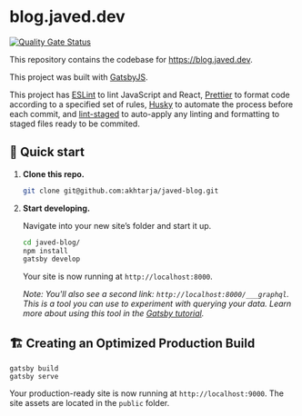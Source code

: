 # blog.javed.dev

[![Quality Gate Status](https://sonarcloud.io/api/project_badges/measure?project=akhtarja_javed-blog&metric=alert_status)](https://sonarcloud.io/dashboard?id=akhtarja_javed-blog)

This repository contains the codebase for https://blog.javed.dev.

This project was built with [GatsbyJS](https://www.gatsbyjs.org/).

This project has [ESLint](https://eslint.org/) to lint JavaScript and React, [Prettier](https://prettier.io/) to format code according to a specified set of rules, [Husky](https://github.com/typicode/husky) to automate the process before each commit, and [lint-staged](https://github.com/okonet/lint-staged) to auto-apply any linting and formatting to staged files ready to be commited.

## 🚀 Quick start

1.  **Clone this repo.**

    ```sh
    git clone git@github.com:akhtarja/javed-blog.git
    ```

1.  **Start developing.**

    Navigate into your new site’s folder and start it up.

    ```sh
    cd javed-blog/
    npm install
    gatsby develop
    ```

    Your site is now running at `http://localhost:8000`.

    _Note: You'll also see a second link: _`http://localhost:8000/___graphql`_. This is a tool you can use to experiment with querying your data. Learn more about using this tool in the [Gatsby tutorial](https://www.gatsbyjs.org/tutorial/part-five/#introducing-graphiql)._

## 🏗 Creating an Optimized Production Build

```
gatsby build
gatsby serve
```

Your production-ready site is now running at `http://localhost:9000`. The site assets are located in the `public` folder.
